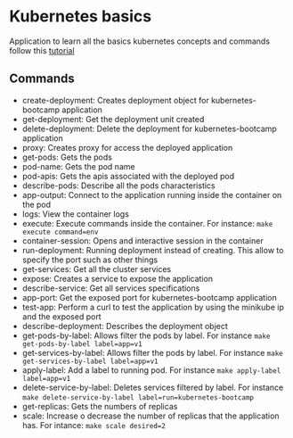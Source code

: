# Kubernetes basics
Application to learn all the basics kubernetes concepts and commands follow this [tutorial](https://kubernetes.io/docs/tutorials/kubernetes-basics/) 

## Commands
- create-deployment: Creates deployment object for kubernetes-bootcamp application
- get-deployment: Get the deployment unit created
- delete-deployment: Delete the deployment for kubernetes-bootcamp application 
- proxy: Creates proxy for access the deployed application
- get-pods: Gets the pods
- pod-name: Gets the pod name
- pod-apis: Gets the apis associated with the deployed pod
- describe-pods: Describe all the pods characteristics
- app-output: Connect to the application running inside the container on the pod
- logs: View the container logs
- execute: Execute commands inside the container. For instance: `make execute command=env`
- container-session: Opens and interactive session in the container
- run-deployment: Running deployment instead of creating. This allow to specify the port such as other things
- get-services: Get all the cluster services
- expose: Creates a service to expose the application
- describe-service: Get all services specifications
- app-port: Get the exposed port for kubernetes-bootcamp application
- test-app: Perform a curl to test the application by using the minikube ip and the exposed port
- describe-deployment: Describes the deployment object
- get-pods-by-label: Allows filter the pods by label. For instance `make get-pods-by-label label=app=v1`
- get-services-by-label: Allows filter the pods by label. For instance `make get-services-by-label label=app=v1`
- apply-label: Add a label to running pod. For instance `make apply-label label=app=v1`
- delete-service-by-label: Deletes services filtered by label. For instance `make delete-service-by-label label=run=kubernetes-bootcamp`
- get-replicas: Gets the numbers of replicas
- scale: Increase o decrease the number of replicas that the application has. For intance: `make scale desired=2`